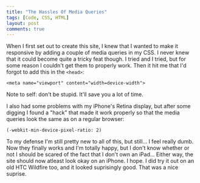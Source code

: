 ```yaml
---
title: "The Hassles Of Media Queries"
tags: [Code, CSS, HTML]
layout: post
comments: true
---
```


When I first set out to create this site, I knew that I wanted to make it responsive by adding a couple of media queries in my CSS. I never knew that it could become quite a tricky feat though. I tried and I tried, but for some reason I couldn't get them to properly work. Then it hit me that I'd forgot to add this in the `<head>`:

	<meta name="viewport" content="width=device-width">

Note to self: don't be stupid. It'll save you a lot of time.

I also had some problems with my iPhone's Retina display, but after some digging I found a "hack" that made it work properly so that the media queries look the same as on a regular browser:

	(-webkit-min-device-pixel-ratio: 2)

To my defense I'm still pretty new to all of this, but still... I feel really dumb. Now they finally works and I'm totally happy, but I don't know whether or not I should be scared of the fact that I don't own an iPad... Either way, the site should now atleast look okay on an iPhone. I hope. I did try it out on an old HTC Wildfire too, and it looked suprisingly good. That was a nice suprise.